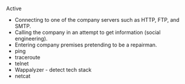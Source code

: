 Active
- Connecting to one of the company servers such as HTTP, FTP, and SMTP.
- Calling the company in an attempt to get information (social engineering).
- Entering company premises pretending to be a repairman.
- ping
- traceroute
- telnet
- Wappalyzer - detect tech stack
- netcat